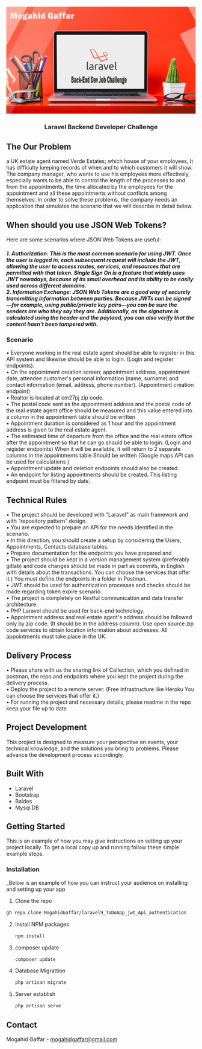 
<!-- PROJECT LOGO -->
<br />
<div align="center">
  <a href="#">
    <img src="https://github.com/MogahidGaffar/Laravel-backend-developer-challenge/blob/main/public/img/laravel_challenge.png" alt="Logo" >
  </a>

  <h3 align="center">Laravel Backend Developer Challenge  </h3>


</div>



## The Our Problem
a UK estate agent named Verde Estates; which house of your employees,
It has difficulty keeping records of when and to which customers it will show. The company
manager, who wants to use his employees more effectively, especially wants to be able to
control the length of the processes to and from the appointments, the time allocated by the
employees for the appointment and all
these appointments without conflicts among themselves.
In order to solve these problems, the company needs an application that simulates the
scenario that we will describe in detail below.


##  When should you use JSON Web Tokens?
Here are some scenarios where JSON Web Tokens are useful:
<h5>
1. Authorization: This is the most common scenario for using JWT. Once the user is logged in, each subsequent request will include the JWT, allowing the user to access routes, services, and resources that are permitted with that token. Single Sign On is a feature that widely uses JWT nowadays, because of its small overhead and its ability to be easily used across different domains.
</br>
2. Information Exchange: JSON Web Tokens are a good way of securely transmitting information between parties. Because JWTs can be signed—for example, using public/private key pairs—you can be sure the senders are who they say they are. Additionally, as the signature is calculated using the header and the payload, you can also verify that the content hasn't been tampered with. </br>
</h5>


### Scenario

• Everyone working in the real estate agent should be able to register in this API system
and likewise should be able to login. (Login and register endpoints). </br>
• On the appointment creation screen; appointment address, appointment date, attendee
customer's personal information (name, surname) and contact information (email,
address, phone number). (Appointment creation endpoint)</br>
• Realtor is located at cm27pj zip code.</br>
• The postal code sent as the appointment address and the postal code of the real estate
agent office should be measured and this value entered into a column in the
appointment table should be written</br>
• Appointment duration is considered as 1 hour and the appointment address is given to
the real estate agent.</br>
• The estimated time of departure from the office and the real estate office after the
appointment so that he can go should be able to login. (Login and register endpoints)
When it will be available, it will return to 2 separate columns in the appointments
table Should be written (Google maps API can be used for calculations ) </br>
• Appointment update and deletion endpoints should also be created.</br>
• An endpoint for listing appointments should be created. This listing endpoint must be
filtered by date.</br>


## Technical Rules

• The project should be developed with “Laravel” as main framework and
with “repository pattern” design.</br>
• You are expected to prepare an API for the needs identified in the scenario.</br>
• In this direction, you should create a setup by considering the Users,
Appointments, Contacts database tables.</br>
• Prepare documentation for the endpoints you have prepared and</br>
• The project should be kept in a version management system (preferably gitlab)
and code changes should be made in part as commits, in English with details
about the transactions. You can choose the services that offer it.) You must
define the endpoints in a folder in Postman.</br>
• JWT should be used for authentication processes and checks should be made
regarding token expire scenario. </br>
• The project is completely on Restful communication and data transfer
architecture.</br>
• PHP Laravel should be used for back-end technology. </br>
• Appointment address and real estate agent's address should be followed only by
zip code. (It should be in the address column). Use open source zip code
services to obtain location information about addresses. All appointments must
take place in the UK. </br>


## Delivery Process

• Please share with us the sharing link of Collection, which you defined in
postman, the repo and endpoints where you kept the project during the delivery
process.</br>
• Deploy the project to a remote server. (Free infrastructure like Heroku You can
choose the services that offer it.)</br>
• For running the project and necessary details, please readme in the repo keep
your file up to date</br>

## Project Development
This project is designed to measure your perspective on events, your
technical knowledge, and the solutions you bring to problems. Please advance the
development process accordingly.




##  Built With

* Laravel
* Bootstrap
* Baldes
* Mysql DB


<!-- GETTING STARTED -->
## Getting Started

This is an example of how you may give instructions on setting up your project locally.
To get a local copy up and running follow these simple example steps.


### Installation

_Below is an example of how you can instruct your audience on installing and setting up your app

 1. Clone the repo
   ```sh
 gh repo clone MogahidGaffar/laravel9_ToDoApp_jwt_Api_authentication
   ```
2. Install NPM packages
   ```sh
   npm install
   ```
3. composer update
   ```sh
   composer update
   ```

3. Database Migrattion
   ```sh
   php artisan migrate
   ```
 
3. Server establish
   ```sh
   php artisan serve
   ```


## Contact

Mogahid Gaffar -  mogahidgaffar@gmail.com


